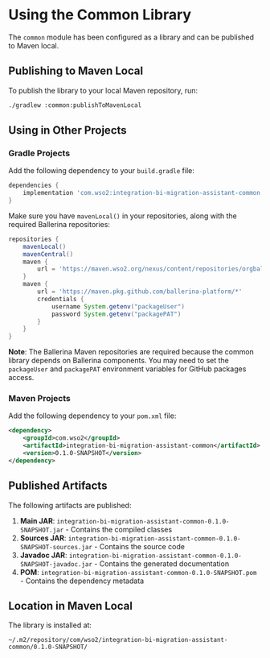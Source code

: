# Using the Common Library

The `common` module has been configured as a library and can be published to Maven local.

## Publishing to Maven Local

To publish the library to your local Maven repository, run:

```bash
./gradlew :common:publishToMavenLocal
```

## Using in Other Projects

### Gradle Projects

Add the following dependency to your `build.gradle` file:

```gradle
dependencies {
    implementation 'com.wso2:integration-bi-migration-assistant-common:0.1.0-SNAPSHOT'
}
```

Make sure you have `mavenLocal()` in your repositories, along with the required Ballerina repositories:

```gradle
repositories {
    mavenLocal()
    mavenCentral()
    maven {
        url = 'https://maven.wso2.org/nexus/content/repositories/orgballerinalang-1614'
    }
    maven {
        url = 'https://maven.pkg.github.com/ballerina-platform/*'
        credentials {
            username System.getenv("packageUser")
            password System.getenv("packagePAT")
        }
    }
}
```

**Note**: The Ballerina Maven repositories are required because the common library depends on Ballerina components. You may need to set the `packageUser` and `packagePAT` environment variables for GitHub packages access.

### Maven Projects

Add the following dependency to your `pom.xml` file:

```xml
<dependency>
    <groupId>com.wso2</groupId>
    <artifactId>integration-bi-migration-assistant-common</artifactId>
    <version>0.1.0-SNAPSHOT</version>
</dependency>
```

## Published Artifacts

The following artifacts are published:

1. **Main JAR**: `integration-bi-migration-assistant-common-0.1.0-SNAPSHOT.jar` - Contains the compiled classes
2. **Sources JAR**: `integration-bi-migration-assistant-common-0.1.0-SNAPSHOT-sources.jar` - Contains the source code
3. **Javadoc JAR**: `integration-bi-migration-assistant-common-0.1.0-SNAPSHOT-javadoc.jar` - Contains the generated documentation
4. **POM**: `integration-bi-migration-assistant-common-0.1.0-SNAPSHOT.pom` - Contains the dependency metadata

## Location in Maven Local

The library is installed at:
```
~/.m2/repository/com/wso2/integration-bi-migration-assistant-common/0.1.0-SNAPSHOT/
```
